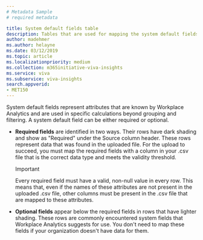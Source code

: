 ```yaml
---
# Metadata Sample
# required metadata

title: System default fields table
description: Tables that are used for mapping the system default fields.   
author: madehmer
ms.author: helayne
ms.date: 03/12/2019
ms.topic: article
ms.localizationpriority: medium 
ms.collection: m365initiative-viva-insights 
ms.service: viva 
ms.subservice: viva-insights 
search.appverid: 
- MET150 
---
```



<!-- NOTE: "System default fields" is the proper term. We are temporarily using "system fields" in the subsequent uploads topic because that's what the UI has on the mapping screens for subsequent uploads. 
That UI will change soon (probably spring 2019). After that happens, use only the sys-default-fields include file (this .md file), not the sibling one for "system fields" to explain the table by that name.  
-->

System default fields represent attributes that are known by Workplace Analytics and are used in specific calculations beyond grouping and filtering. A system default field can be either required or optional.

* **Required fields** are identified in two ways. Their rows have dark shading and show as "Required" under the Source column header. These rows represent data that was found in the uploaded file. For the upload to succeed, you must map the required fields with a column in your .csv file that is the correct data type and meets the validity threshold.

   >[!Important]
   >Every required field must have a valid, non-null value in every row. This means that, even if the names of these attributes are not present in the uploaded .csv file, other columns must be present in the .csv file that are mapped to these attributes.

* **Optional fields** appear below the required fields in rows that have lighter shading. These rows are commonly encountered system fields that Workplace Analytics suggests for use. You don't need to map these fields if your organization doesn't have data for them.